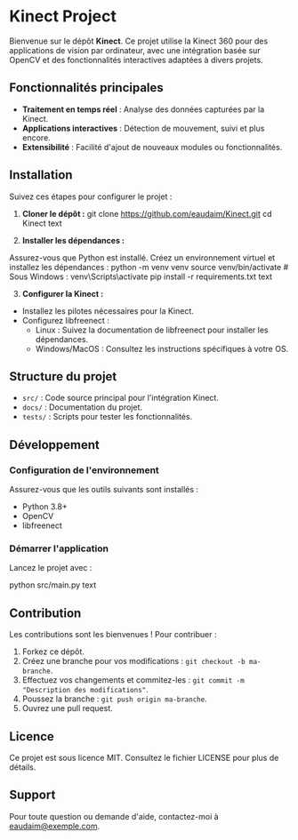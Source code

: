 # Kinect Project

Bienvenue sur le dépôt **Kinect**. Ce projet utilise la Kinect 360 pour des applications de vision par ordinateur, avec une intégration basée sur OpenCV et des fonctionnalités interactives adaptées à divers projets.

## Fonctionnalités principales

- **Traitement en temps réel** : Analyse des données capturées par la Kinect.
- **Applications interactives** : Détection de mouvement, suivi et plus encore.
- **Extensibilité** : Facilité d'ajout de nouveaux modules ou fonctionnalités.

## Installation

Suivez ces étapes pour configurer le projet :

1. **Cloner le dépôt :**
git clone https://github.com/eaudaim/Kinect.git
cd Kinect
text

2. **Installer les dépendances :**

Assurez-vous que Python est installé. Créez un environnement virtuel et installez les dépendances :
python -m venv venv
source venv/bin/activate # Sous Windows : venv\Scripts\activate
pip install -r requirements.txt
text

3. **Configurer la Kinect :**

- Installez les pilotes nécessaires pour la Kinect.
- Configurez libfreenect :
  - Linux : Suivez la documentation de libfreenect pour installer les dépendances.
  - Windows/MacOS : Consultez les instructions spécifiques à votre OS.

## Structure du projet

- `src/` : Code source principal pour l'intégration Kinect.
- `docs/` : Documentation du projet.
- `tests/` : Scripts pour tester les fonctionnalités.

## Développement

### Configuration de l'environnement

Assurez-vous que les outils suivants sont installés :

- Python 3.8+
- OpenCV
- libfreenect

### Démarrer l'application

Lancez le projet avec :

python src/main.py
text

## Contribution

Les contributions sont les bienvenues ! Pour contribuer :

1. Forkez ce dépôt.
2. Créez une branche pour vos modifications : `git checkout -b ma-branche`.
3. Effectuez vos changements et commitez-les : `git commit -m "Description des modifications"`.
4. Poussez la branche : `git push origin ma-branche`.
5. Ouvrez une pull request.

## Licence

Ce projet est sous licence MIT. Consultez le fichier LICENSE pour plus de détails.

## Support

Pour toute question ou demande d'aide, contactez-moi à eaudaim@exemple.com.
